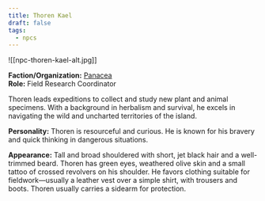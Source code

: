 ```yaml
---
title: Thoren Kael
draft: false
tags:
  - npcs
---
```

![[npc-thoren-kael-alt.jpg]]

**Faction/Organization:** [Panacea](panacea.md)<br>
**Role:** Field Research Coordinator

Thoren leads expeditions to collect and study new plant and animal specimens. With a background in herbalism and survival, he excels in navigating the wild and uncharted territories of the island.

**Personality:** Thoren is resourceful and curious. He is known for his bravery and quick thinking in dangerous situations.

**Appearance:** Tall and broad shouldered with short, jet black hair and a well-trimmed beard. Thoren has green eyes, weathered olive skin and a small tattoo of crossed revolvers on his shoulder. He favors clothing suitable for fieldwork—usually a leather vest over a simple shirt, with trousers and boots. Thoren usually carries a sidearm for protection.